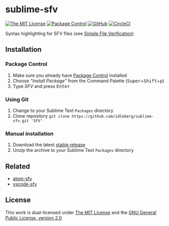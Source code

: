 # sublime-sfv

[![The MIT License](https://img.shields.io/badge/license-MIT-orange.svg?style=flat-square)](http://opensource.org/licenses/MIT)
[![Package Control](https://packagecontrol.herokuapp.com/downloads/SFV.svg?style=flat-square)](https://packagecontrol.io/packages/SFV)
[![GitHub](https://img.shields.io/github/release/idleberg/sublime-sfv.svg?style=flat-square)](https://github.com/idleberg/sublime-sfv/releases)
[![CircleCI](https://flat.badgen.net/circleci/github/idleberg/sublime-sfv)](https://circleci.com/gh/idleberg/sublime-sfv/)

Syntax highlighting for SFV files (see [Simple File Verification](https://www.wikiwand.com/en/Simple_file_verification))

## Installation

### Package Control

1. Make sure you already have [Package Control](https://packagecontrol.io/) installed
2. Choose *“Install Package”* from the Command Palette (<kbd>Super</kbd>+<kbd>Shift</kbd>+<kbd>p</kbd>)
3. Type *SFV* and press <kbd>Enter</kbd>

### Using Git

1. Change to your Sublime Text `Packages` directory
2. Clone repository `git clone https://github.com/idleberg/sublime-sfv.git 'SFV'`

### Manual installation

1. Download the latest [stable release](https://github.com/idleberg/sublime-sfv/releases)
2. Unzip the archive to your Sublime Text `Packages` directory

## Related

- [atom-sfv](https://github.com/idleberg/atom-language-sfv)
- [vscode-sfv](https://marketplace.visualstudio.com/items?itemName=idleberg.sfv)

## License

This work is dual-licensed under [The MIT License](https://opensource.org/licenses/MIT) and the [GNU General Public License, version 2.0](https://opensource.org/licenses/GPL-2.0)
